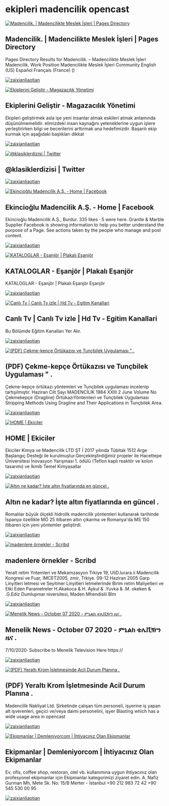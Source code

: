 # ekipleri madencilik opencast
<a href="https://mnn.zoosnet.net/LR/Chatpre.aspx?id=MNN94995150&p=https://topgrinding.com/" target="_blank">![Madencilik. | Madencilikte Meslek İşleri | Pages Directory](https://github.com/technlg/images/blob/main/8.jpg)</a>
## Madencilik. | Madencilikte Meslek İşleri | Pages Directory
Pages Directory Results for Madencilik. – Madencilikte Meslek İşleri Madencilik. Work Position Madencilikte Meslek İşleri Community English (US) Español Français (France) ()
<a href="https://mnn.zoosnet.net/LR/Chatpre.aspx?id=MNN94995150&p=https://topgrinding.com/" target="_blank"><img src="https://github.com/technlg/images/raw/main/chat11.jpg" alt="zaixianliaotian"/></a><a href="//whatsapp.shibangsoft.com/WhatsApp.php" ><img src="https://github.com/technlg/images/raw/main/chat11.png" alt=""></a>
<a href="https://mnn.zoosnet.net/LR/Chatpre.aspx?id=MNN94995150&p=https://topgrinding.com/" target="_blank">![Ekiplerini Geliştir - Magazacılık Yönetimi](https://github.com/technlg/images/blob/main/52.jpg)</a>
## Ekiplerini Geliştir - Magazacılık Yönetimi
Ekipleri geliştirmek asla işe yeni insanlar almak eskileri atmak anlamında düşünülmemelidir. elimizdeki insan kaynağını yeteneklerine uygun işlere yerleştirirken bilgi ve becerilerini arttırmak ana hedefimizdir. Başarılı ekip kurmak için aşağıdaki başlıkları dikkat 
<a href="https://mnn.zoosnet.net/LR/Chatpre.aspx?id=MNN94995150&p=https://topgrinding.com/" target="_blank"><img src="https://github.com/technlg/images/raw/main/chat11.jpg" alt="zaixianliaotian"/></a><a href="//whatsapp.shibangsoft.com/WhatsApp.php" ><img src="https://github.com/technlg/images/raw/main/chat11.png" alt=""></a>
<a href="https://mnn.zoosnet.net/LR/Chatpre.aspx?id=MNN94995150&p=https://topgrinding.com/" target="_blank">![@klasiklerdizisi | Twitter](https://github.com/technlg/images/blob/main/22.jpg)</a>
## @klasiklerdizisi | Twitter
 
<a href="https://mnn.zoosnet.net/LR/Chatpre.aspx?id=MNN94995150&p=https://topgrinding.com/" target="_blank"><img src="https://github.com/technlg/images/raw/main/chat11.jpg" alt="zaixianliaotian"/></a><a href="//whatsapp.shibangsoft.com/WhatsApp.php" ><img src="https://github.com/technlg/images/raw/main/chat11.png" alt=""></a>
<a href="https://mnn.zoosnet.net/LR/Chatpre.aspx?id=MNN94995150&p=https://topgrinding.com/" target="_blank">![Ekincioğlu Madencilik A.Ş. - Home | Facebook](https://github.com/technlg/images/blob/main/27.jpg)</a>
## Ekincioğlu Madencilik A.Ş. - Home | Facebook
Ekincioğlu Madencilik A.Ş., Burdur. 335 likes · 5 were here. Granite & Marble Supplier Facebook is showing information to help you better understand the purpose of a Page. See actions taken by the people who manage and post content.
<a href="https://mnn.zoosnet.net/LR/Chatpre.aspx?id=MNN94995150&p=https://topgrinding.com/" target="_blank"><img src="https://github.com/technlg/images/raw/main/chat11.jpg" alt="zaixianliaotian"/></a><a href="//whatsapp.shibangsoft.com/WhatsApp.php" ><img src="https://github.com/technlg/images/raw/main/chat11.png" alt=""></a>
<a href="https://mnn.zoosnet.net/LR/Chatpre.aspx?id=MNN94995150&p=https://topgrinding.com/" target="_blank">![KATALOGLAR - Eşanjör | Plakalı Eşanjör](https://github.com/technlg/images/blob/main/55.jpg)</a>
## KATALOGLAR - Eşanjör | Plakalı Eşanjör
KATALOGLAR - Eşanjör | Plakalı Eşanjör  Eşanjör
<a href="https://mnn.zoosnet.net/LR/Chatpre.aspx?id=MNN94995150&p=https://topgrinding.com/" target="_blank"><img src="https://github.com/technlg/images/raw/main/chat11.jpg" alt="zaixianliaotian"/></a><a href="//whatsapp.shibangsoft.com/WhatsApp.php" ><img src="https://github.com/technlg/images/raw/main/chat11.png" alt=""></a>
<a href="https://mnn.zoosnet.net/LR/Chatpre.aspx?id=MNN94995150&p=https://topgrinding.com/" target="_blank">![Canlı Tv | Canlı Tv izle | Hd Tv - Egitim Kanallari](https://github.com/technlg/images/blob/main/31.jpg)</a>
## Canlı Tv | Canlı Tv izle | Hd Tv - Egitim Kanallari
Bu Bölümde Eğitim Kanalları Yer Alır.
<a href="https://mnn.zoosnet.net/LR/Chatpre.aspx?id=MNN94995150&p=https://topgrinding.com/" target="_blank"><img src="https://github.com/technlg/images/raw/main/chat11.jpg" alt="zaixianliaotian"/></a><a href="//whatsapp.shibangsoft.com/WhatsApp.php" ><img src="https://github.com/technlg/images/raw/main/chat11.png" alt=""></a>
<a href="https://mnn.zoosnet.net/LR/Chatpre.aspx?id=MNN94995150&p=https://topgrinding.com/" target="_blank">![(PDF) Çekme-kepçe Örtükazısı ve Tunçbilek Uygulaması " .](https://github.com/technlg/images/blob/main/35.jpg)</a>
## (PDF) Çekme-kepçe Örtükazısı ve Tunçbilek Uygulaması " .
Çekme-kepçe örtükazı yöntemleri ve Tunçbilek uygulaması incelenip tartışılmıştır. Haziran Cilt Sayı MADENCİLIK 1984 XXIII 2 June Volume No Çekmekepçe (Dragline) ÖrtükazıYöntemleri ve Tunçbilek Uygulaması Stripping Methods Using Dragline and Their Applications in Tunçbilek Area.
<a href="https://mnn.zoosnet.net/LR/Chatpre.aspx?id=MNN94995150&p=https://topgrinding.com/" target="_blank"><img src="https://github.com/technlg/images/raw/main/chat11.jpg" alt="zaixianliaotian"/></a><a href="//whatsapp.shibangsoft.com/WhatsApp.php" ><img src="https://github.com/technlg/images/raw/main/chat11.png" alt=""></a>
<a href="https://mnn.zoosnet.net/LR/Chatpre.aspx?id=MNN94995150&p=https://topgrinding.com/" target="_blank">![HOME | Ekiciler](https://github.com/technlg/images/blob/main/41.jpg)</a>
## HOME | Ekiciler
Ekiciler Kimya ve Madencilik LTD ŞT İ 2017 yılında Tübitak 1512 Arge Başlangıç Desteği ile kurulmuştur.Gerçekleştirdiğimiz projeler ile Hacettepe Üniversitesi İnovasyon Yarışması 1. ödülü (Teflon kaplı reaktör ve kolon tasarımı) ve İkmib Temel Kimyasallar 
<a href="https://mnn.zoosnet.net/LR/Chatpre.aspx?id=MNN94995150&p=https://topgrinding.com/" target="_blank"><img src="https://github.com/technlg/images/raw/main/chat11.jpg" alt="zaixianliaotian"/></a><a href="//whatsapp.shibangsoft.com/WhatsApp.php" ><img src="https://github.com/technlg/images/raw/main/chat11.png" alt=""></a>
<a href="https://mnn.zoosnet.net/LR/Chatpre.aspx?id=MNN94995150&p=https://topgrinding.com/" target="_blank">![Altın ne kadar? İşte altın fiyatlarında en güncel .](https://github.com/technlg/images/blob/main/44.jpg)</a>
## Altın ne kadar? İşte altın fiyatlarında en güncel .
Romalılar büyük ölçekli hidrolik madencilik yöntemleri kullanarak tarihinde İspanya özellikle MÖ 25 itibaren altın çıkarma ve Romanya'da MS 150 itibaren için yeni yöntemler geliştirdi.
<a href="https://mnn.zoosnet.net/LR/Chatpre.aspx?id=MNN94995150&p=https://topgrinding.com/" target="_blank"><img src="https://github.com/technlg/images/raw/main/chat11.jpg" alt="zaixianliaotian"/></a><a href="//whatsapp.shibangsoft.com/WhatsApp.php" ><img src="https://github.com/technlg/images/raw/main/chat11.png" alt=""></a>
<a href="https://mnn.zoosnet.net/LR/Chatpre.aspx?id=MNN94995150&p=https://topgrinding.com/" target="_blank">![madenlere örnekler - Scribd](https://github.com/technlg/images/blob/main/4.jpg)</a>
## madenlere örnekler - Scribd
Yeralt retim Yntemleri ve Mekamzasyon Trkiye 19, UliD.lurara.ii Madencilik Kongresi ve Fuar, IMCET2005, zmir, Trkiye. 09-12 Haziran 2005 Garp Linyitleri letmesi ve Seyitmer Linyitleri letmelerinde Birim retim Maliyetleri ve Etki Eden Parametreler H.Akakoca & H. Aykul & .Yuvka & .M. okeken & .G.Ediz Dumlupmar niversitesi, Maden Mhendislii Blm 
<a href="https://mnn.zoosnet.net/LR/Chatpre.aspx?id=MNN94995150&p=https://topgrinding.com/" target="_blank"><img src="https://github.com/technlg/images/raw/main/chat11.jpg" alt="zaixianliaotian"/></a><a href="//whatsapp.shibangsoft.com/WhatsApp.php" ><img src="https://github.com/technlg/images/raw/main/chat11.png" alt=""></a>
<a href="https://mnn.zoosnet.net/LR/Chatpre.aspx?id=MNN94995150&p=https://topgrinding.com/" target="_blank">![Menelik News - October 07 2020 - ምኒልክ ቴሌቪዥን ዜና .](https://github.com/technlg/images/blob/main/28.jpg)</a>
## Menelik News - October 07 2020 - ምኒልክ ቴሌቪዥን ዜና .
7/10/2020· Subscribe to Menelik Television Here https://
<a href="https://mnn.zoosnet.net/LR/Chatpre.aspx?id=MNN94995150&p=https://topgrinding.com/" target="_blank"><img src="https://github.com/technlg/images/raw/main/chat11.jpg" alt="zaixianliaotian"/></a><a href="//whatsapp.shibangsoft.com/WhatsApp.php" ><img src="https://github.com/technlg/images/raw/main/chat11.png" alt=""></a>
<a href="https://mnn.zoosnet.net/LR/Chatpre.aspx?id=MNN94995150&p=https://topgrinding.com/" target="_blank">![(PDF) Yeraltı Krom İşletmesinde Acil Durum Planına .](https://github.com/technlg/images/blob/main/9.jpg)</a>
## (PDF) Yeraltı Krom İşletmesinde Acil Durum Planına .
Madencilik Nakliyat Ltd. Şirketinde çalışan tüm personeli, işyerine iş yapan alt işverenleri, geçici ve/veya daimi personelini, işyer  Blasting which has a wide usage area in opencast 
<a href="https://mnn.zoosnet.net/LR/Chatpre.aspx?id=MNN94995150&p=https://topgrinding.com/" target="_blank"><img src="https://github.com/technlg/images/raw/main/chat11.jpg" alt="zaixianliaotian"/></a><a href="//whatsapp.shibangsoft.com/WhatsApp.php" ><img src="https://github.com/technlg/images/raw/main/chat11.png" alt=""></a>
<a href="https://mnn.zoosnet.net/LR/Chatpre.aspx?id=MNN94995150&p=https://topgrinding.com/" target="_blank">![Ekipmanlar | Demleniyorcom | İhtiyacınız Olan Ekipmanlar](https://github.com/technlg/images/blob/main/39.jpg)</a>
## Ekipmanlar | Demleniyorcom | İhtiyacınız Olan Ekipmanlar
Ev, ofis, coffee shop, restoran, otel vb. kullanımına uygun ihtiyacınız olan profesyonel ekipmanlar için Ekipmanlar kategorimizi ziyaret edin. A. Nafiz Gurman Mh, Mete Sk. No: 15/B Merter - İstanbul +90 212 983 72 42 +90 545 530 00 95
<a href="https://mnn.zoosnet.net/LR/Chatpre.aspx?id=MNN94995150&p=https://topgrinding.com/" target="_blank"><img src="https://github.com/technlg/images/raw/main/chat11.jpg" alt="zaixianliaotian"/></a><a href="//whatsapp.shibangsoft.com/WhatsApp.php" ><img src="https://github.com/technlg/images/raw/main/chat11.png" alt=""></a>
